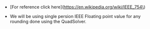 - [For reference click here](https://en.wikipedia.org/wiki/IEEE_754\)

- We will be using single persion IEEE Floating point value for any rounding done using the QuadSolver.

